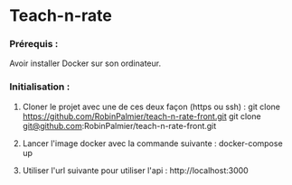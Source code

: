 # Teach-n-rate
### Prérequis :

Avoir installer Docker sur son ordinateur.

### Initialisation :

1) Cloner le projet avec une de ces deux façon (https ou ssh) :
  git clone https://github.com/RobinPalmier/teach-n-rate-front.git 
  git clone git@github.com:RobinPalmier/teach-n-rate-front.git

2) Lancer l'image docker avec la commande suivante :
  docker-compose up

3) Utiliser l'url suivante pour utiliser l'api : http://localhost:3000
